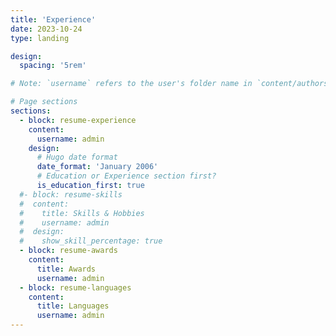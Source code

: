 ```yaml
---
title: 'Experience'
date: 2023-10-24
type: landing

design:
  spacing: '5rem'

# Note: `username` refers to the user's folder name in `content/authors/`

# Page sections
sections:
  - block: resume-experience
    content:
      username: admin
    design:
      # Hugo date format
      date_format: 'January 2006'
      # Education or Experience section first?
      is_education_first: true
  #- block: resume-skills
  #  content:
  #    title: Skills & Hobbies
  #    username: admin
  #  design:
  #    show_skill_percentage: true
  - block: resume-awards
    content:
      title: Awards
      username: admin
  - block: resume-languages
    content:
      title: Languages
      username: admin
---
```

